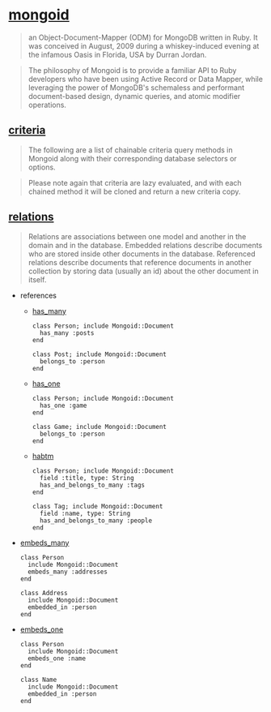 # [mongoid](http://mongoid.org/)

> an Object-Document-Mapper (ODM) for MongoDB written in Ruby. It was conceived in August, 2009 during a whiskey-induced evening at the infamous Oasis in Florida, USA by Durran Jordan.

> The philosophy of Mongoid is to provide a familiar API to Ruby developers who have been using Active Record or Data Mapper, while leveraging the power of MongoDB's schemaless and performant document-based design, dynamic queries, and atomic modifier operations.

## [criteria](http://mongoid.org/docs/querying/criteria.html)

> The following are a list of chainable criteria query methods in Mongoid along with their corresponding database selectors or options.

> Please note again that criteria are lazy evaluated, and with each chained method it will be cloned and return a new criteria copy.


## [relations](http://mongoid.org/docs/relations.html)

> Relations are associations between one model and another in the domain and in the database. Embedded relations describe documents who are stored inside other documents in the database. Referenced relations describe documents that reference documents in another collection by storing data (usually an id) about the other document in itself.


- references

  - [has_many](http://mongoid.org/docs/relations/referenced/1-n.html)

        class Person; include Mongoid::Document
          has_many :posts
        end
        
        class Post; include Mongoid::Document
          belongs_to :person
        end

  - [has_one](http://mongoid.org/docs/relations/referenced/1-1.html)

        class Person; include Mongoid::Document
          has_one :game
        end
        
        class Game; include Mongoid::Document
          belongs_to :person
        end

  - [habtm](http://mongoid.org/docs/relations/referenced/n-n.html)

        class Person; include Mongoid::Document
          field :title, type: String
          has_and_belongs_to_many :tags
        end

        class Tag; include Mongoid::Document
          field :name, type: String
          has_and_belongs_to_many :people
        end

- [embeds_many](http://mongoid.org/docs/relations/embedded/1-n.html)

      class Person
        include Mongoid::Document
        embeds_many :addresses
      end

      class Address
        include Mongoid::Document
        embedded_in :person
      end

- [embeds_one](http://mongoid.org/docs/relations/embedded/1-1.html)

      class Person
        include Mongoid::Document
        embeds_one :name
      end
        
      class Name
        include Mongoid::Document
        embedded_in :person
      end
